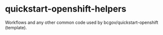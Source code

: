 # quickstart-openshift-helpers
Workflows and any other common code used by bcgov/quickstart-openshift (template).
